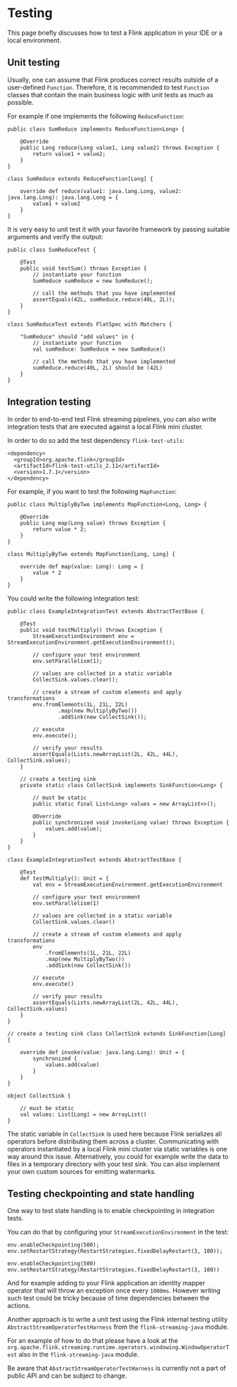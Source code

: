 

# Testing

This page briefly discusses how to test a Flink application in your IDE or a local environment.

## Unit testing

Usually, one can assume that Flink produces correct results outside of a user-defined `Function`. Therefore, it is recommended to test `Function` classes that contain the main business logic with unit tests as much as possible.

For example if one implements the following `ReduceFunction`:



```
public class SumReduce implements ReduceFunction<Long> {

    @Override
    public Long reduce(Long value1, Long value2) throws Exception {
        return value1 + value2;
    }
}
```





```
class SumReduce extends ReduceFunction[Long] {

    override def reduce(value1: java.lang.Long, value2: java.lang.Long): java.lang.Long = {
        value1 + value2
    }
}
```



It is very easy to unit test it with your favorite framework by passing suitable arguments and verify the output:



```
public class SumReduceTest {

    @Test
    public void testSum() throws Exception {
        // instantiate your function
        SumReduce sumReduce = new SumReduce();

        // call the methods that you have implemented
        assertEquals(42L, sumReduce.reduce(40L, 2L));
    }
}
```





```
class SumReduceTest extends FlatSpec with Matchers {

    "SumReduce" should "add values" in {
        // instantiate your function
        val sumReduce: SumReduce = new SumReduce()

        // call the methods that you have implemented
        sumReduce.reduce(40L, 2L) should be (42L)
    }
}
```



## Integration testing

In order to end-to-end test Flink streaming pipelines, you can also write integration tests that are executed against a local Flink mini cluster.

In order to do so add the test dependency `flink-test-utils`:



```
<dependency>
  <groupId>org.apache.flink</groupId>
  <artifactId>flink-test-utils_2.11</artifactId>
  <version>1.7.1</version>
</dependency>
```



For example, if you want to test the following `MapFunction`:



```
public class MultiplyByTwo implements MapFunction<Long, Long> {

    @Override
    public Long map(Long value) throws Exception {
        return value * 2;
    }
}
```





```
class MultiplyByTwo extends MapFunction[Long, Long] {

    override def map(value: Long): Long = {
        value * 2
    }
}
```



You could write the following integration test:



```
public class ExampleIntegrationTest extends AbstractTestBase {

    @Test
    public void testMultiply() throws Exception {
        StreamExecutionEnvironment env = StreamExecutionEnvironment.getExecutionEnvironment();

        // configure your test environment
        env.setParallelism(1);

        // values are collected in a static variable
        CollectSink.values.clear();

        // create a stream of custom elements and apply transformations
        env.fromElements(1L, 21L, 22L)
                .map(new MultiplyByTwo())
                .addSink(new CollectSink());

        // execute
        env.execute();

        // verify your results
        assertEquals(Lists.newArrayList(2L, 42L, 44L), CollectSink.values);
    }

    // create a testing sink
    private static class CollectSink implements SinkFunction<Long> {

        // must be static
        public static final List<Long> values = new ArrayList<>();

        @Override
        public synchronized void invoke(Long value) throws Exception {
            values.add(value);
        }
    }
}
```





```
class ExampleIntegrationTest extends AbstractTestBase {

    @Test
    def testMultiply(): Unit = {
        val env = StreamExecutionEnvironment.getExecutionEnvironment

        // configure your test environment
        env.setParallelism(1)

        // values are collected in a static variable
        CollectSink.values.clear()

        // create a stream of custom elements and apply transformations
        env
            .fromElements(1L, 21L, 22L)
            .map(new MultiplyByTwo())
            .addSink(new CollectSink())

        // execute
        env.execute()

        // verify your results
        assertEquals(Lists.newArrayList(2L, 42L, 44L), CollectSink.values)
    }
}    

// create a testing sink class CollectSink extends SinkFunction[Long] {

    override def invoke(value: java.lang.Long): Unit = {
        synchronized {
            values.add(value)
        }
    }
}

object CollectSink {

    // must be static
    val values: List[Long] = new ArrayList()
}
```



The static variable in `CollectSink` is used here because Flink serializes all operators before distributing them across a cluster. Communicating with operators instantiated by a local Flink mini cluster via static variables is one way around this issue. Alternatively, you could for example write the data to files in a temporary directory with your test sink. You can also implement your own custom sources for emitting watermarks.

## Testing checkpointing and state handling

One way to test state handling is to enable checkpointing in integration tests.

You can do that by configuring your `StreamExecutionEnvironment` in the test:



```
env.enableCheckpointing(500);
env.setRestartStrategy(RestartStrategies.fixedDelayRestart(3, 100));
```





```
env.enableCheckpointing(500)
env.setRestartStrategy(RestartStrategies.fixedDelayRestart(3, 100))
```



And for example adding to your Flink application an identity mapper operator that will throw an exception once every `1000ms`. However writing such test could be tricky because of time dependencies between the actions.

Another approach is to write a unit test using the Flink internal testing utility `AbstractStreamOperatorTestHarness` from the `flink-streaming-java` module.

For an example of how to do that please have a look at the `org.apache.flink.streaming.runtime.operators.windowing.WindowOperatorTest` also in the `flink-streaming-java` module.

Be aware that `AbstractStreamOperatorTestHarness` is currently not a part of public API and can be subject to change.

